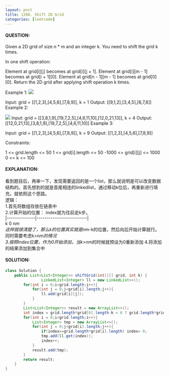 ```yaml
---
layout: post
title: 1260. Shift 2D Grid
categories: [leetcode]
---
```

#### QUESTION:
Given a 2D grid of size n * m and an integer k. You need to shift the grid k times.

In one shift operation:

Element at grid[i][j] becomes at grid[i][j + 1].
Element at grid[i][m - 1] becomes at grid[i + 1][0].
Element at grid[n - 1][m - 1] becomes at grid[0][0].
Return the 2D grid after applying shift operation k times.

 

Example 1:
![](https://assets.leetcode.com/uploads/2019/11/05/e1.png)

Input: grid = [[1,2,3],[4,5,6],[7,8,9]], k = 1
Output: [[9,1,2],[3,4,5],[6,7,8]]
Example 2:

![](https://assets.leetcode.com/uploads/2019/11/05/e2.png)
Input: grid = [[3,8,1,9],[19,7,2,5],[4,6,11,10],[12,0,21,13]], k = 4
Output: [[12,0,21,13],[3,8,1,9],[19,7,2,5],[4,6,11,10]]
Example 3:

Input: grid = [[1,2,3],[4,5,6],[7,8,9]], k = 9
Output: [[1,2,3],[4,5,6],[7,8,9]]
 

Constraints:

1 <= grid.length <= 50
1 <= grid[i].length <= 50
-1000 <= grid[i][j] <= 1000
0 <= k <= 100
#### EXPLANATION:
看到题目后，再审一下，发现需要返回的是一个list，那么就说明是可以改变数据结构的。首先想到的就是首尾相连的linkedlist，通过移动k位后，再重新进行填充。就依照这个思路。  
逻辑：  
1.首先将数组存放在链表中  
2.计算开始的位置： index就为往前走k步。  
|--------------|-------------------------|  
k              0                        n*m  
这样就很清楚了，那么k的位置其实就是n*m-k的位置，然后向后开始计算就行。同时需要考虑k>n*m的情况  
3.按照index位置，作为0开始添加，当k>n*m的时候就预设为0重新添加
4.将添加的结果添加到集合中
#### SOLUTION:
```java
class Solution {
    public List<List<Integer>> shiftGrid(int[][] grid, int k) {
                LinkedList<Integer> ll = new LinkedList<>();
        for(int i = 0;i<grid.length;i++){
            for(int j = 0;j<grid[i].length;j++){
                ll.add(grid[i][j]);
            }
        }
        List<List<Integer>> result = new ArrayList<>();
        int index = grid.length*grid[0].length-k < 0 ? grid.length*grid[0].length - k%(grid.length*grid[0].length) :grid.length*grid[0].length-k ;
        for(int i = 0;i<grid.length;i++){
            List<Integer> tmp = new ArrayList<>();
            for(int j = 0;j<grid[i].length;j++){
                if(index==grid.length*grid[i].length) index= 0;
                tmp.add(ll.get(index));
                index++;
            }
            result.add(tmp);
        }
        return result;
    }
}
```
